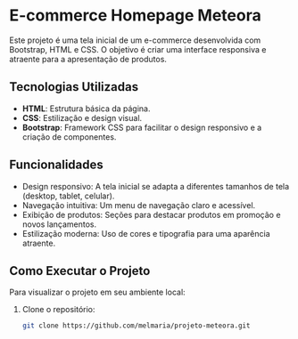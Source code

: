# E-commerce Homepage Meteora

Este projeto é uma tela inicial de um e-commerce desenvolvida com Bootstrap, HTML e CSS. O objetivo é criar uma interface responsiva e atraente para a apresentação de produtos.

## Tecnologias Utilizadas

- **HTML**: Estrutura básica da página.
- **CSS**: Estilização e design visual.
- **Bootstrap**: Framework CSS para facilitar o design responsivo e a criação de componentes.

## Funcionalidades

- Design responsivo: A tela inicial se adapta a diferentes tamanhos de tela (desktop, tablet, celular).
- Navegação intuitiva: Um menu de navegação claro e acessível.
- Exibição de produtos: Seções para destacar produtos em promoção e novos lançamentos.
- Estilização moderna: Uso de cores e tipografia para uma aparência atraente.

## Como Executar o Projeto

Para visualizar o projeto em seu ambiente local:

1. Clone o repositório:
   ```bash
   git clone https://github.com/melmaria/projeto-meteora.git
